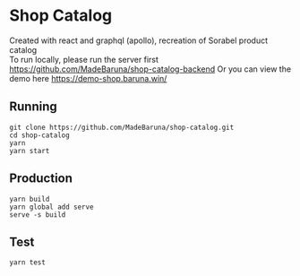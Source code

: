 # Shop Catalog

Created with react and graphql (apollo), recreation of Sorabel product catalog  
To run locally, please run the server first https://github.com/MadeBaruna/shop-catalog-backend
Or you can view the demo here https://demo-shop.baruna.win/

## Running

```
git clone https://github.com/MadeBaruna/shop-catalog.git
cd shop-catalog
yarn
yarn start
```

## Production

```
yarn build
yarn global add serve
serve -s build
```

## Test

```
yarn test
```
